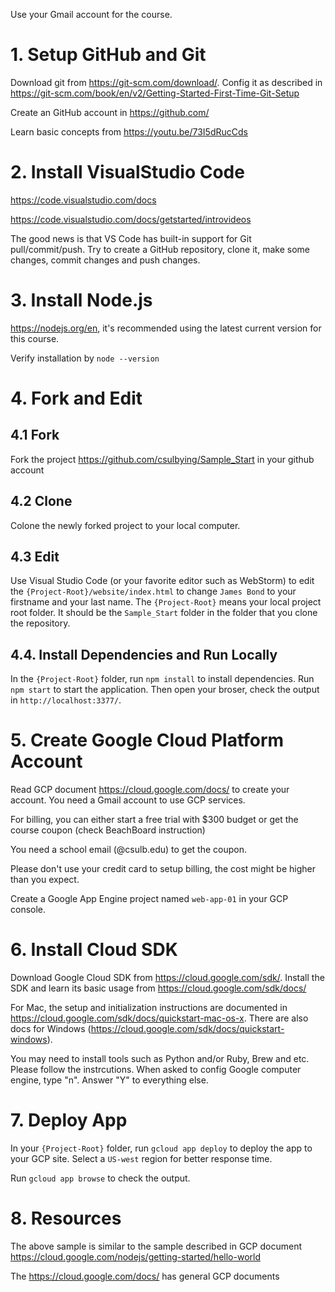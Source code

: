 Use your Gmail account for the course. 

# 1. Setup GitHub and Git
Download git from https://git-scm.com/download/. Config it as described in https://git-scm.com/book/en/v2/Getting-Started-First-Time-Git-Setup

Create an GitHub account in https://github.com/

Learn basic concepts from https://youtu.be/73I5dRucCds 

# 2. Install VisualStudio Code
https://code.visualstudio.com/docs

https://code.visualstudio.com/docs/getstarted/introvideos

The good news is that VS Code has built-in support for Git pull/commit/push. Try to create a GitHub repository, clone it, make some changes, commit changes and push changes. 

# 3. Install Node.js
https://nodejs.org/en, it's recommended using the latest current version for this course. 

Verify installation by `node --version`

# 4. Fork and Edit

## 4.1 Fork 
Fork the project https://github.com/csulbying/Sample_Start in your github account

## 4.2 Clone 
Colone the newly forked project to your local computer.

## 4.3 Edit
Use Visual Studio Code (or your favorite editor such as WebStorm) to edit the `{Project-Root}/website/index.html` to change `James Bond` to your firstname and your last name. The `{Project-Root}` means your local project root folder. It should be the `Sample_Start` folder in the folder that you clone the repository. 

## 4.4. Install Dependencies and Run Locally
In the `{Project-Root}` folder, run `npm install` to install dependencies. Run `npm start` to start the application. Then open your broser, check the output in `http://localhost:3377/`. 

# 5. Create Google Cloud Platform Account
Read GCP document https://cloud.google.com/docs/ to create your account. You need a Gmail account to use GCP services. 

For billing, you can either start a free trial with $300 budget or get the course coupon (check BeachBoard instruction)

You need a school email (@csulb.edu) to get the coupon. 

Please don't use your credit card to setup billing, the cost might be higher than you expect. 

Create a Google App Engine project named `web-app-01` in your GCP console.  

# 6. Install Cloud SDK
Download Google Cloud SDK from https://cloud.google.com/sdk/. Install the SDK and learn its basic usage from https://cloud.google.com/sdk/docs/

For Mac, the setup and initialization instructions are documented in https://cloud.google.com/sdk/docs/quickstart-mac-os-x. There are also docs for Windows (https://cloud.google.com/sdk/docs/quickstart-windows). 

You may need to install tools such as Python and/or Ruby, Brew and etc. Please follow the instrcutions. When asked to config Google computer engine, type "n". Answer "Y" to everything else.

# 7. Deploy App
In your `{Project-Root}` folder, run `gcloud app deploy` to deploy the app to your GCP site. Select a `US-west` region for better response time. 

Run `gcloud app browse` to check the output. 

# 8. Resources
The above sample is similar to the sample described in GCP document
https://cloud.google.com/nodejs/getting-started/hello-world

The https://cloud.google.com/docs/ has general GCP documents 


